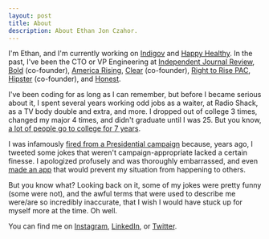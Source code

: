 ```yaml
---
layout: post
title: About
description: About Ethan Jon Czahor.
---
```


I'm Ethan, and I'm currently working on [Indigov](https://indigov.us/) and [Happy Healthy](https://www.thehappyhealthyco.com/). In
the past, I've been the CTO or VP Engineering at [Independent Journal Review](https://ijr.com),
[Bold](http://bold.global) (co-founder), [America Rising](https://www.americarisingpac.org),
[Clear](https://www.heyclear.com) (co-founder), [Right to Rise PAC](https://en.wikipedia.org/wiki/Right_to_Rise),
[Hipster](http://techcrunch.com/2012/03/15/aol-snaps-up-hyper-local-photosharing-app-hipster/) (co-founder),
and [Honest](http://www.honest.com).

I've been coding for as long as I can remember, but before I became serious about it, I spent several years working odd jobs as a waiter, at Radio Shack, as a TV body double and extra, and more. I dropped out of college 3 times, changed my major 4 times, and didn't
graduate until I was 25. But you know, [a lot of people go to college for 7 years](https://www.youtube.com/watch?v=UOsQ2epsI2M&t=5s).

I was infamously [fired from a Presidential campaign](https://www.bloomberg.com/politics/articles/2015-02-10/ethan-czahor-jeb-bush-s-new-cto-is-guilty-of-being-a-young-conservative)
because, years ago, I tweeted some jokes that weren't campaign-appropriate lacked a certain finesse. I apologized profusely
and was thoroughly embarrassed, and even [made an app](https://techcrunch.com/2015/04/20/sorry-about-that-f-bomb/)
that would prevent my situation from happening to others.

But you know what? Looking back on it, some of my jokes were pretty funny (some were not), and the awful terms that were used to describe me were/are so incredibly inaccurate, that I wish I would have stuck up for myself more at the time. Oh well.

You can find me on [Instagram](http://instagram.com/e10jc), [LinkedIn](https://www.linkedin.com/in/e10jc/), or [Twitter](http://twitter.com/e10jc).

